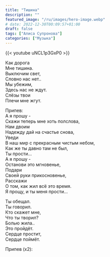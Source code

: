```yaml
---
title: "Тишина"
description: ""
featured_image: "/ru/images/hero-image.webp"
# date: 2022-12-30T00:09:57+01:00
draft: false
tags: ["Алиса Супронова"]
categories: ["Музыка"]
---
```


{{< youtube uNCL1p3GxP0 >}}

Как дорога  
Мне тишина.  
Выключим свет,  
Словно нас нет..  
Мы убежим,  
Здесь нас не ждут.  
Слёзы твои  
Плечи мне жгут.

Припев:  
А я прошу -  
Скажи теперь мне хоть полслова,  
Нам двоим  
Надежду дай на счастье снова,  
Уведи  
В наш мир с прекрасным чистым небом,  
Как же ты давно там не был,  
Ты прости…  
А я прошу -  
Останови это мгновенье,  
Подари  
Своей руки прикосновенье,  
Расскажи  
О том, как жил всё это время.  
Я прощу, и ты меня прости…

Ты обещал.  
Ты говорил.  
Кто скажет мне,  
Что ты творил?  
Болью жила..  
Это пройдёт.  
Сердце простит,  
Сердце поймёт.

Припев (х2):
